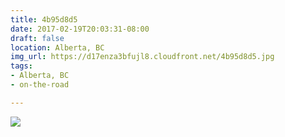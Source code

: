 ```yaml
---
title: 4b95d8d5
date: 2017-02-19T20:03:31-08:00
draft: false
location: Alberta, BC
img_url: https://d17enza3bfujl8.cloudfront.net/4b95d8d5.jpg
tags:
- Alberta, BC
- on-the-road

---
```


![](https://d17enza3bfujl8.cloudfront.net/4b95d8d5.jpg)
